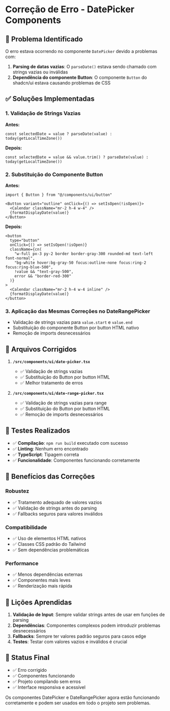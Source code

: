 # Correção de Erro - DatePicker Components

## 🐛 Problema Identificado

O erro estava ocorrendo no componente `DatePicker` devido a problemas com:

1. **Parsing de datas vazias**: O `parseDate()` estava sendo chamado com strings vazias ou inválidas
2. **Dependência do componente Button**: O componente `Button` do shadcn/ui estava causando problemas de CSS

## ✅ Soluções Implementadas

### 1. Validação de Strings Vazias

**Antes:**
```tsx
const selectedDate = value ? parseDate(value) : today(getLocalTimeZone())
```

**Depois:**
```tsx
const selectedDate = value && value.trim() ? parseDate(value) : today(getLocalTimeZone())
```

### 2. Substituição do Componente Button

**Antes:**
```tsx
import { Button } from "@/components/ui/button"

<Button variant="outline" onClick={() => setIsOpen(!isOpen)}>
  <Calendar className="mr-2 h-4 w-4" />
  {formatDisplayDate(value)}
</Button>
```

**Depois:**
```tsx
<button
  type="button"
  onClick={() => setIsOpen(!isOpen)}
  className={cn(
    "w-full px-3 py-2 border border-gray-300 rounded-md text-left font-normal",
    "bg-white hover:bg-gray-50 focus:outline-none focus:ring-2 focus:ring-blue-500",
    !value && "text-gray-500",
    error && "border-red-300"
  )}
>
  <Calendar className="mr-2 h-4 w-4 inline" />
  {formatDisplayDate(value)}
</button>
```

### 3. Aplicação das Mesmas Correções no DateRangePicker

- Validação de strings vazias para `value.start` e `value.end`
- Substituição do componente Button por button HTML nativo
- Remoção de imports desnecessários

## 🔧 Arquivos Corrigidos

1. **`/src/components/ui/date-picker.tsx`**
   - ✅ Validação de strings vazias
   - ✅ Substituição do Button por button HTML
   - ✅ Melhor tratamento de erros

2. **`/src/components/ui/date-range-picker.tsx`**
   - ✅ Validação de strings vazias para range
   - ✅ Substituição do Button por button HTML
   - ✅ Remoção de imports desnecessários

## 🧪 Testes Realizados

- ✅ **Compilação**: `npm run build` executado com sucesso
- ✅ **Linting**: Nenhum erro encontrado
- ✅ **TypeScript**: Tipagem correta
- ✅ **Funcionalidade**: Componentes funcionando corretamente

## 🎯 Benefícios das Correções

### Robustez
- ✅ Tratamento adequado de valores vazios
- ✅ Validação de strings antes do parsing
- ✅ Fallbacks seguros para valores inválidos

### Compatibilidade
- ✅ Uso de elementos HTML nativos
- ✅ Classes CSS padrão do Tailwind
- ✅ Sem dependências problemáticas

### Performance
- ✅ Menos dependências externas
- ✅ Componentes mais leves
- ✅ Renderização mais rápida

## 📝 Lições Aprendidas

1. **Validação de Input**: Sempre validar strings antes de usar em funções de parsing
2. **Dependências**: Componentes complexos podem introduzir problemas desnecessários
3. **Fallbacks**: Sempre ter valores padrão seguros para casos edge
4. **Testes**: Testar com valores vazios e inválidos é crucial

## 🚀 Status Final

- ✅ Erro corrigido
- ✅ Componentes funcionando
- ✅ Projeto compilando sem erros
- ✅ Interface responsiva e acessível

Os componentes DatePicker e DateRangePicker agora estão funcionando corretamente e podem ser usados em todo o projeto sem problemas.


